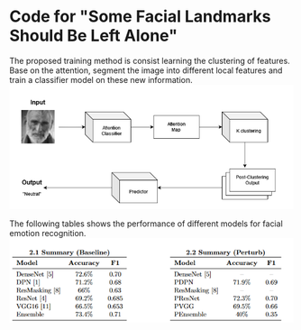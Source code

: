 # Code for "Some Facial Landmarks Should Be Left Alone"

The proposed training method is consist learning the clustering of features. Base on the attention, segment the image into different local features and train a classifier model on these new information. 
![network](images/model.png)

The following tables shows the performance of different models for facial emotion recognition.
![network](images/performance.png)
